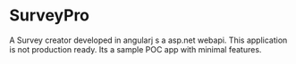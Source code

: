 # SurveyPro
A Survey creator developed in angularj s a asp.net webapi. This application is not production ready.
Its a sample POC app with minimal features. 
